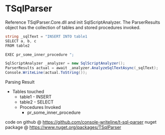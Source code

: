 # TSqlParser
Reference TSqlParser.Core.dll and init SqlScriptAnalyzer. The ParserResults object has the collection of tables and stored procedures invoked. 

```c#
string _sqlText = "INSERT INTO table1
SELECT a, b, c
FROM table2

EXEC pr_some_inner_procedure ";

SqlScriptAnalyzer _analyzer = new SqlScriptAnalyzer();
ParserResults actual = await _analyzer.AnalyzeSqlTextAsync(_sqlText);
Console.WriteLine(actual.ToString());
```


Parsing Result 
  - Tables touched 
    - table1 - INSERT
    - table2 - SELECT
	- Procedures Invoked 
		- pr_some_inner_procedure

code on github @ <https://github.com/console-writeline/t-sql-parser>
nuget package @ <https://www.nuget.org/packages/TSqlParser>
